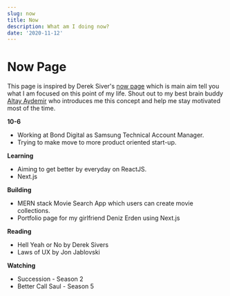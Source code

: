 ```yaml
---
slug: now 
title: Now
description: What am I doing now?
date: '2020-11-12'
---
```


# Now Page

This page is inspired by Derek Siver's [now page](https://nownownow.com/about) which is main aim tell you what I am focused on this point of my life. Shout out to my best brain buddy [Altay Aydemir](https://altay.wtf/) who introduces me this concept and help me stay motivated most of the time.

**10-6**

- Working at Bond Digital as Samsung Technical Account Manager.
- Trying to make move to more product oriented start-up.

**Learning**

- Aiming to get better by everyday on ReactJS.
- Next.js

**Building**

- MERN stack Movie Search App which users can create movie collections.
- Portfolio page for my girlfriend Deniz Erden using Next.js

**Reading**

- Hell Yeah or No by Derek Sivers
- Laws of UX by Jon Jablovski

**Watching** 

- Succession -  Season 2
- Better Call Saul -  Season 5